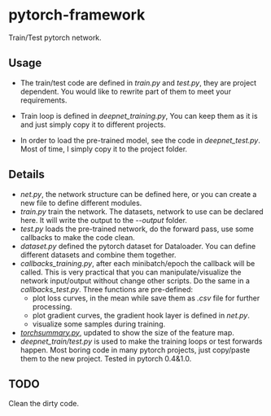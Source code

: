 # pytorch-framework
Train/Test pytorch network.

## Usage
- The train/test code are defined in *train.py* and *test.py*, they are project dependent. You would like to rewrite part of them to meet your requirements.

- Train loop is defined in *deepnet_training.py*, You can keep them as it is and just simply copy it to different projects.

- In order to load the pre-trained model, see the code in *deepnet_test.py*. Most of time, I simply copy it to the project folder.

## Details
- *net.py*, the network structure can be defined here, or you can create a new file to define different modules.
- *train.py* train the network. The datasets, network to use can be declared here. It will write the output to the *--output* folder.
- *test.py* loads the pre-trained network, do the forward pass, use some callbacks to make the code clean.
- *dataset.py* defined the pytorch dataset for Dataloader. You can define different datasets and combine them together.
- *callbacks_training.py*, after each minibatch/epoch the callback will be called. This is very practical that you can manipulate/visualize the network input/output without change other scripts. Do the same in a *callbacks_test.py*. Three functions are pre-defined:
	- plot loss curves, in the mean while save them as *.csv* file for further processing.
	- plot gradient curves, the gradient hook layer is defined in *net.py*.
	- visualize some samples during training.
- *[torchsummary.py](https://github.com/sksq96/pytorch-summary)*, updated to show the size of the feature map.
- *deepnet_train/test.py* is used to make the training loops or test forwards happen. Most boring code in many pytorch projects, just copy/paste them to the new project. Tested in pytorch 0.4&1.0.

## TODO
Clean the dirty code.